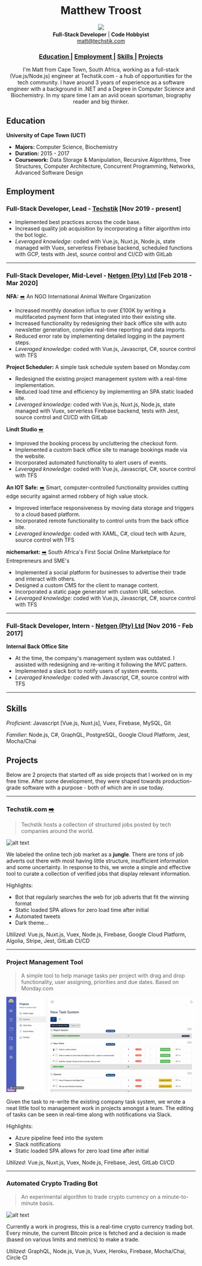 <h1 align="center">Matthew Troost</h1>

<div align="center">
<img src="images/profilepic.png" width="250" />
</div>

<div align="center">
  <strong>Full-Stack Developer</strong> |
  <strong>Code Hobbyist</strong>
</div>
<div align="center">
  <a href="mailto:matt@techstik.com">matt@techstik.com</a>
</div>
<div align="center">
  <h3>
      <a href="#education">
      Education
    </a>
    <span> | </span>
    <a href="#employment">
      Employment
    </a>
    <span> | </span>
    <a href="#skills">
      Skills
    </a>
    <span> | </span>
    <a href="#projects">
      Projects
    </a>
  </h3>
</div>

<div align="center">
I'm Matt from Cape Town, South Africa, working as a full-stack (Vue.js/Node.js) engineer at Techstik.com - a hub of opportunities for the tech community. I have around 3 years of experience as a software engineer with a background in .NET and a Degree in Computer Science and Biochemistry. In my spare time I am an avid ocean sportsman, biography reader and big thinker.
</div>

## Education

**University of Cape Town (UCT)**
- **Majors:** Computer Science, Biochemistry
- **Duration:** 2015 - 2017
- **Coursework:** Data Storage & Manipulation, Recursive Algorithms, Tree Structures, Computer Architecture, Concurrent Programming, Networks, Advanced Software Design

## Employment

### Full-Stack Developer, Lead - [Techstik](https://techstik.com) [Nov 2019 - present]

- Implemented best practices across the code base.
- Increased quality job acquisition by incorporating a filter algorithm into the bot logic.
- *Leveraged knowledge:* coded with Vue.js, Nuxt.js, Node.js, state managed with Vuex, serverless Firebase backend, scheduled functions with GCP, tests with Jest, source control and CI/CD with GitLab 

---

### Full-Stack Developer, Mid-Level - [Netgen (Pty) Ltd](https://www.netgen.co.za) [Feb 2018 - Mar 2020]

**NFA:** <a href='https://networkforanimals.org/donate' target="_blank">➡️</a> An NGO International Animal Welfare Organization
- Increased monthly donation influx to over £100K by writing a multifaceted payment form that integrated into their existing site.
- Increased functionality by redesigning their back office site with auto newsletter generation, complex real-time reporting and data imports.
- Reduced error rate by implementing detailed logging in the payment steps.
- *Leveraged knowledge:* coded with Vue.js, Javascript, C#, source control with TFS  

**Project Scheduler:** A simple task schedule system based on Monday.com
- Redesigned the existing project management system with a real-time implementation.
- Reduced load time and efficiency by implementing an SPA static loaded site.
- *Leveraged knowledge:* coded with Vue.js, Nuxt.js, Node.js, state managed with Vuex, serverless Firebase backend, tests with Jest, source control and CI/CD with GitLab 

**Lindt Studio** <a href='https://chocolatestudio.co.za' target="_blank">➡️</a>
- Improved the booking process by uncluttering the checkout form.
- Implemented a custom back office site to manage bookings made via the website.
- Incorporated automated functionality to alert users of events.
- *Leveraged knowledge:* coded with Vue.js, Javascript, C#, source control with TFS

**An IOT Safe:** <a href='https://intelligentsafe.co.za' target="_blank">➡️</a> Smart, computer-controlled functionality provides cutting edge security against armed robbery of high value stock.
- Improved interface responsiveness by moving data storage and triggers to a cloud based platform.
- Incorporated remote functionality to control units from the back office site. 
- *Leveraged knowledge:* coded with XAML, C#, cloud tech with Azure, source control with TFS

**nichemarket:** <a href='https://nichemarket.co.za' target="_blank">➡️</a> South Africa's First Social Online Marketplace for Entrepreneurs and SME's
- Implemented a social platform for businesses to advertise their trade and interact with others.
- Designed a custom CMS for the client to manage content.
- Incorporated a static page generator with custom URL selection.
- *Leveraged knowledge:* coded with Vue.js, Javascript, C#, source control with TFS

---

### Full-Stack Developer, Intern - [Netgen (Pty) Ltd](https://www.netgen.co.za) [Nov 2016 - Feb 2017]

**Internal Back Office Site**
- At the time, the company's management system was outdated. I assisted with redesigning and re-writing it following the MVC pattern.
- Implemented a slack bot to notify users of system events.
- *Leveraged knowledge:* coded with Javascript, C#, source control with TFS

---

## Skills

*Proficient*: Javascript [Vue.js, Nuxt.js], Vuex, Firebase, MySQL, Git

*Familier*: Node.js, C#, GraphQL, PostgreSQL, Google Cloud Platform, Jest, Mocha/Chai

## Projects

Below are 2 projects that started off as side projects that I worked on in my free time. After some development, they were shaped towards production-grade software with a purpose - both of which are in use today. 

---

<h3>Techstik.com <a href='https://techstik.com' target="_blank">➡️</a></h3>

> Techstik hosts a collection of structured jobs posted by tech companies around the world.

![alt text](/images/techstik.gif "Techstik.com")

We labeled the online tech job market as a **jungle**. There are tons of job adverts out there with most having little structure, insufficient information and some uncertainty.
In response to this, we wrote a simple and effective tool to curate a collection of verified jobs that display relevant information.

Highlights:
- Bot that regularly searches the web for job adverts that fit the winning format
- Static loaded SPA allows for zero load time after initial
- Automated tweets 
- Dark theme...

*Utilized*: Vue.js, Nuxt.js, Vuex, Node.js, Firebase, Google Cloud Platform, Algolia, Stripe, Jest, GitLab CI/CD 

---

### Project Management Tool

> A simple tool to help manage tasks per project with drag and drop functionality, user assigning, priorities and due dates. Based on Monday.com

![alt text](/images/schedular.gif "Project/Task Management System")

Given the task to re-write the existing company task system, we wrote a neat little tool to management work in projects amongst a team. The editing of tasks can be seen in real-time along with notifications via Slack.

Highlights:
- Azure pipeline feed into the system
- Slack notifications 
- Static loaded SPA allows for zero load time after initial

*Utilized*: Vue.js, Nuxt.js, Vuex, Node.js, Firebase, Jest, GitLab CI/CD 

---

### Automated Crypto Trading Bot

> An experimental algorithm to trade crypto currency on a minute-to-minute basis.

![alt text](/images/crypto-bot.gif "Automated Crypto Trading Bot")

Currently a work in progress, this is a real-time crypto currency trading bot. Every minute, the current Bitcoin price is fetched and a decision is made (based on various limits and metrics) to make a trade.

*Utilized*: GraphQL, Node.js, Vue.js, Vuex, Heroku, Firebase, Mocha/Chai, Circle CI